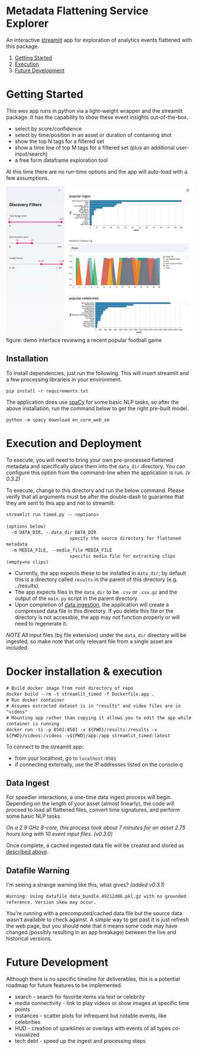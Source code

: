 # Metadata Flattening Service Explorer

An interactive [streamlit](https://www.streamlit.io/) app for exploration of 
analytics events flattened with this package.

1. [Getting Started](#getting-started)
2. [Execution](#execution-and-deployment)
3. [Future Development](#future-development)

# Getting Started

This wev app runs in python via a light-weight wrapper and the streamlit 
package. It has the capability to show these event insights out-of-the-box.

* select by score/confidence
* select by time/position in an asset or duration of containing shot
* show the top N tags for a filtered set
* show a time line of top M tags for a filtered set (plus an additional user-input/search)
* a free form dataframe exploration tool

At this time there are no run-time options and the app will auto-load
with a few assumptions.

![Explorer Demo Image](explorer-teaser.jpg)
figure: demo interface reviewing a recent popular football game


## Installation

To install dependencies, just run the following.  This will insert streamlit
and a few processing librarieis in your environment.

```shell
pip install -r requirements.txt
```

The application does use [spaCy](https://spacy.io/) for some basic NLP tasks, 
so after the above installation, run the command below to get the right pre-built
model.

```shell
python -m spacy download en_core_web_sm
```

# Execution and Deployment

To execute, you will need to bring your own pre-processed flattened metadata and
specifically place them into the `data_dir` directory.  You can configure 
this option from the command-line when the application is run. *(v 0.3.2)*

To execute, change to this directory and run the below command.  Please verify that 
all arguments must be after the 
double-dash to guarantee that they are sent to this app and not to streamlit.

```shell
streamlit run timed.py -- <options>

(options below)
  -d DATA_DIR, --data_dir DATA_DIR
                        specify the source directory for flattened metadata
  -m MEDIA_FILE, --media_file MEDIA_FILE
                        specific media file for extracting clips (empty=no clips)
```

* Currently, the app expects these to be installed in `data_dir`; by default this is
  a directory called `results` in the parent of this directory (e.g. ../results).  
* The app expects files in the `data_dir`
  to be `.csv` or `.csv.gz` and the output of the `main.py` script in the 
  parent directory.  
* Upon completion of [data ingestion](#Data-Ingest), the application will
  create a compressed data file in this directory.  If you delete this file or the directory
  is not accessble, the app may not function properly or will need to regenerate it.

*NOTE* All input files (by file extension) under the `data_dir` directory will be 
ingested, so make note that only relevant file from a single asset are included.


# Docker installation & execution
```
# Build docker image from root directory of repo
docker build --rm -t streamlit_timed -f Dockerfile.app .
# Run docker container
# Assumes extracted dataset is in "results" and video files are in "videos"
# Mounting app rather than copying it allows you to edit the app while container is running
docker run -ti -p 8501:8501 -v ${PWD}/results:/results -v ${PWD}/videos:/videos -v${PWD}/app:/app streamlit_timed:latest
```
To connect to the streamlit app:
* from your localhost, go to `localhost:8501` 
* if connecting externally, use the IP addresses listed on the console.q

## Data Ingest

For speedier interactions, a one-time data ingest process will begin.  Depending
on the length of your asset (almost linearly), the code will proceed to
load all flattened files, convert time signatures, and perform some basic NLP
tasks.  

*On a 2.9 GHz 8-core, this process took about 7 minutes for an asset 2.75 hours long with 10 event input files. (v0.3.0)* 

Once complete, a cached ingested data file will be created and stored
as [described above](#Execution-and-Deployment).

## Datafile Warning

I'm seeing a strange warning like this, what gives? *(added v0.3.1)*

```shell
Warning: Using datafile data_bundle.49212d06.pkl.gz with no grounded reference. Version skew may occur.
```

You're running with a precomputed/cached data file but the source data wasn't available to check against.
A simple way to get past it is just refresh the web page, but you should note that it means some
code may have changed (possibly resulting in an app breakage) between the live and historical versions.

# Future Development

Although there is no specific timeline for deliverables, this is a potential
roadmap for future features to be implemented.

* search - search for favorite items via text or celebrity
* media connectivity - link to play videos or show images at specific time points
* instances - scatter plots for infrequent but notable events, like celebrities
* HUD - creation of sparklines or overlays with events of all types co-visualized
* tech debt - speed up the ingest and processing steps
